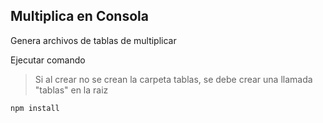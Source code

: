 ## Multiplica en Consola

Genera archivos de tablas de multiplicar

Ejecutar comando 

>Si al crear no se crean la carpeta tablas, se debe crear una llamada "tablas" en la raiz

```js
npm install
```